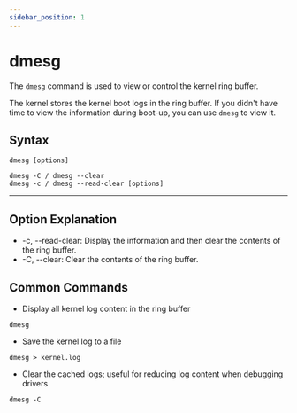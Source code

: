 ```yaml
---
sidebar_position: 1
---
```


# dmesg

The `dmesg` command is used to view or control the kernel ring buffer.

The kernel stores the kernel boot logs in the ring buffer. If you didn't have time to view the information during boot-up, you can use `dmesg` to view it.

## Syntax

```
dmesg [options]

dmesg -C / dmesg --clear
dmesg -c / dmesg --read-clear [options]
```

------

## Option Explanation

- -c, --read-clear: Display the information and then clear the contents of the ring buffer.
- -C, --clear: Clear the contents of the ring buffer.

## Common Commands

- Display all kernel log content in the ring buffer

```
dmesg
```

- Save the kernel log to a file

```
dmesg > kernel.log
```

- Clear the cached logs; useful for reducing log content when debugging drivers

```
dmesg -C
```